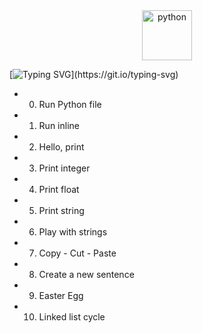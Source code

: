 <div align="center">
  <img src="https://github.com/Parv-cell/alx-higher_level_programming/assets/122843056/9bb5dff8-194f-487a-b943-eea07522d5e2" alt="python" width="80"/>
</div>

[![Typing SVG](https://readme-typing-svg.herokuapp.com?font=Fira+Code&weight=900&size=29&pause=1000&width=435&lines=PYTHON+hello_world\(:)](https://git.io/typing-svg)

- 0. Run Python file
- 1. Run inline
- 2. Hello, print
- 3. Print integer
- 4. Print float
- 5. Print string
- 6. Play with strings
- 7. Copy - Cut - Paste
- 8. Create a new sentence
- 9. Easter Egg
- 10. Linked list cycle

